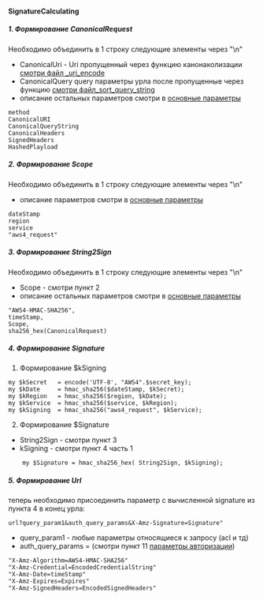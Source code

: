 #### SignatureCalculating

##### 1. Формирование CanonicalRequest
Необходимо объединить в 1 строку следующие элементы через  "\n"
- CanonicalUri - Uri пропущенный через функцию канонаколизации [смотри файл _uri_encode](https://github.com/mailru/hit-doc/blob/master/authorization/v4-query/_uri_encode.md)
- CanonicalQuery query параметры урла после пропущенные через функцию [смотри файл_sort_query_string](https://github.com/mailru/hit-doc/blob/master/authorization/v4-query/_sort_query_params.md)
- описание остальных параметров смотри в [ основные параметры ](https://github.com/mailru/hit-doc/blob/master/authorization/v4-query/README.md)
```
method
CanonicalURI
CanonicalQueryString
CanonicalHeaders
SignedHeaders
HashedPlayload
```
##### 2. Формирование Scope
Необходимо объединить в 1 строку следующие элементы через  "\n"
- описание параметров смотри в [ основные параметры ](https://github.com/mailru/hit-doc/blob/master/authorization/v4-query/README.md)
```
dateStamp
region
service
"aws4_request"

```
##### 3. Формирование String2Sign
Необходимо объединить в 1 строку следующие элементы через  "\n"
- Scope - смотри пункт 2
- описание остальных параметров смотри в [ основные параметры ](https://github.com/mailru/hit-doc/blob/master/authorization/v4-query/README.md)
```
"AWS4-HMAC-SHA256",
timeStamp,
Scope,
sha256_hex(CanonicalRequest)
```
##### 4. Формирование Signature
 1. Формирование $kSigning
 ```
my $kSecret   = encode('UTF-8', "AWS4".$secret_key);
my $kDate     = hmac_sha256($dateStamp, $kSecret);
my $kRegion   = hmac_sha256($region, $kDate);
my $kService  = hmac_sha256($service, $kRegion);
my $kSigning  = hmac_sha256("aws4_request", $kService);
 ```
2. Формирование $Signature
- String2Sign - смотри пункт 3
- kSigning    -  смотри пункт 4 часть 1
```
	my $Signature = hmac_sha256_hex( String2Sign, $kSigning);
```
##### 5. Формирование Url
теперь необходимо присоединить параметр с вычисленной signature из пункта 4 в конец урла:
```
url?query_param1&auth_query_params&X-Amz-Signature=Signature"
```
- query_param1 - любые параметры относящиеся к запросу  (acl и  тд)
- auth_query_params = (смотри пункт 11 [параметры авторизации](https://github.com/mailru/hit-doc/blob/master/authorization/v4-query/README.md))
```
"X-Amz-Algorithm=AWS4-HMAC-SHA256"
"X-Amz-Credential=EncodedCredentialString"
"X-Amz-Date=timeStamp"
"X-Amz-Expires=Expires"
"X-Amz-SignedHeaders=EncodedSignedHeaders"
```



